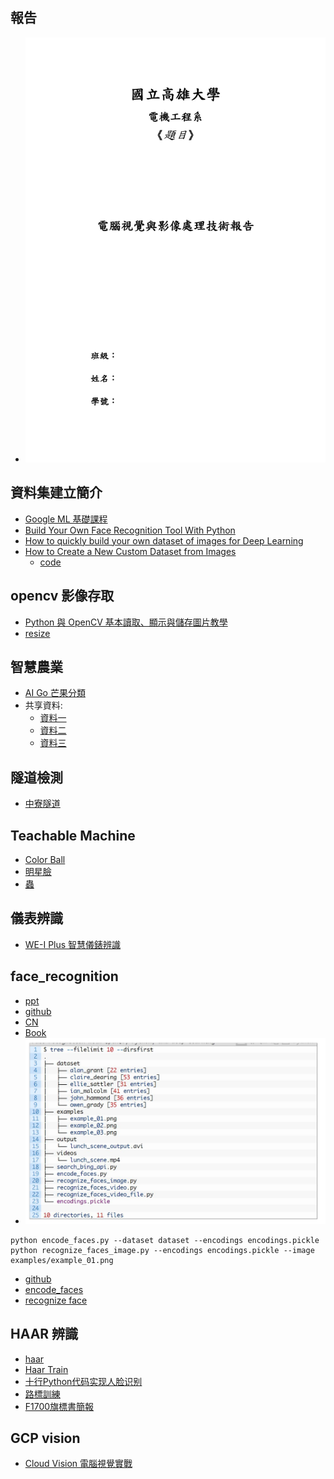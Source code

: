 ## 報告
* ![報告](https://github.com/jumbokh/Computer-Vision/blob/main/images/%E5%9C%8B%E7%AB%8B%E9%AB%98%E9%9B%84%E5%A4%A7%E5%AD%B8_1.jpg)
## 資料集建立簡介
* [Google ML 基礎課程](https://developers.google.com/machine-learning/data-prep/construct/construct-intro?hl=zh-tw)
* [Build Your Own Face Recognition Tool With Python](https://realpython.com/face-recognition-with-python/)
* [How to quickly build your own dataset of images for Deep Learning](https://medium.com/mlearning-ai/how-to-quickly-build-your-own-dataset-of-images-for-deep-learning-1cf79073f1bd)
* [How to Create a New Custom Dataset from Images](https://pub.towardsai.net/how-to-create-a-new-custom-dataset-from-images-9b95977964ab)
     * [code](https://github.com/Uday47/How-to-create-a-new-custom-dataset-from-images-Medium-Article)
## opencv 影像存取
* [Python 與 OpenCV 基本讀取、顯示與儲存圖片教學](https://blog.gtwang.org/programming/opencv-basic-image-read-and-write-tutorial/)
* [resize](https://github.com/jumbokh/cv_face/blob/master/refers/resize.py)
## 智慧農業
* [AI Go 芒果分類](https://github.com/jumbokh/Computer-Vision/tree/main/notebooks/AIMango)
* 共享資料:
    * [資料一](https://drive.google.com/file/d/1pCZw19OGsa0lgLlW4NydO2iOcNIqEIPK/view?usp=drive_link)
    * [資料二](https://drive.google.com/file/d/10VpEmE89I-_ChiRvPllDg7gLY4j9BgdO/view?usp=drive_link)
    * [資料三](https://drive.google.com/file/d/17k_A9mqIeYvGyq3bZF_RwQNWdwjYt_Pe/view?usp=drive_link)
## 隧道檢測
* [中寮隧道](https://drive.google.com/drive/folders/1TRWewEYNaMiHborwIAyAmY2WA5S-C8tc?usp=drive_link)
## Teachable Machine
* [Color Ball](https://drive.google.com/file/d/1qDh8T6aB9WAAFRfwDJRi1lXLUuOrbMWh/view?usp=sharing)
* [明星臉](https://drive.google.com/file/d/1nJslbHo9cnmF7OzpuwxxiFUAo6GHSM_t/view?usp=drive_link)
* [蟲](https://drive.google.com/file/d/1eLA5QjxXbGiOl_E_Q_Eq0I8DDGLdYXOf/view?usp=sharing)
## 儀表辨識
* [WE-I Plus 智慧儀錶辨識](https://www.ideas-hatch.com/evb_share_detail.jsp?id=70)
## face_recognition
* [ppt](https://github.com/jumbokh/Computer-Vision/blob/main/docs/Facial_Recognition_PPT.pdf)
* [github](https://github.com/ageitgey/face_recognition)
* [CN](https://github.com/ageitgey/face_recognition/blob/master/README_Simplified_Chinese.md)
* [Book](https://github.com/jumbokh/cv_face/blob/master/refers/Face%20Recognition%20in%20Adverse%20Conditions.pdf)
* ![Dataset Structure](https://github.com/jumbokh/Computer-Vision/blob/main/images/Dataset_struct.JPG)
```
python encode_faces.py --dataset dataset --encodings encodings.pickle
python recognize_faces_image.py --encodings encodings.pickle --image examples/example_01.png
```
* [github](https://github.com/adityaguptai/Face-Recognition/tree/master)
* [encode_faces](https://github.com/jumbokh/Computer-Vision/blob/main/sources/encode_faces.py)
* [recognize face](https://github.com/jumbokh/Computer-Vision/blob/main/sources/recognize_faces_image.py)
## HAAR 辨識
* [haar](https://github.com/jumbokh/cv_face/tree/master/opencv/day2/haarcascades)
* [Haar Train](https://github.com/jumbokh/cv_face/blob/master/opencv/day3/HAAR_Train_win.md)
* [十行Python代码实现人脸识别](https://zhuanlan.zhihu.com/p/66368987)
* [路標訓練](https://github.com/jumbokh/gcp_class/tree/master/VISION/FT700/ch11)
* [F1700旗標書簡報](https://github.com/jumbokh/cv_face/tree/master/opencv/Book)
## GCP vision
* [Cloud Vision 電腦視覺實戰](https://github.com/jumbokh/gcp_class/tree/master/VISION)
